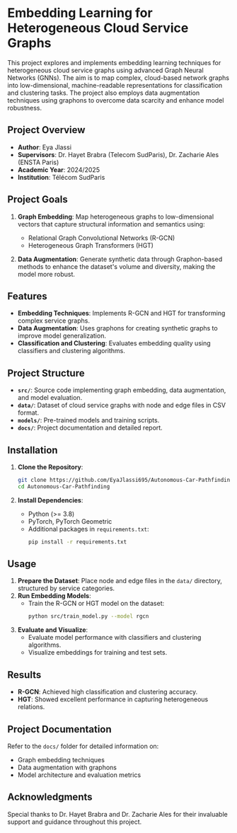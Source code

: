 # Embedding Learning for Heterogeneous Cloud Service Graphs

This project explores and implements embedding learning techniques for heterogeneous cloud service graphs using advanced Graph Neural Networks (GNNs). The aim is to map complex, cloud-based network graphs into low-dimensional, machine-readable representations for classification and clustering tasks. The project also employs data augmentation techniques using graphons to overcome data scarcity and enhance model robustness.

## Project Overview

- **Author**: Eya Jlassi
- **Supervisors**: Dr. Hayet Brabra (Telecom SudParis), Dr. Zacharie Ales (ENSTA Paris)
- **Academic Year**: 2024/2025
- **Institution**: Télécom SudParis

## Project Goals

1. **Graph Embedding**: Map heterogeneous graphs to low-dimensional vectors that capture structural information and semantics using:
   - Relational Graph Convolutional Networks (R-GCN)
   - Heterogeneous Graph Transformers (HGT)

2. **Data Augmentation**: Generate synthetic data through Graphon-based methods to enhance the dataset's volume and diversity, making the model more robust.

## Features

- **Embedding Techniques**: Implements R-GCN and HGT for transforming complex service graphs.
- **Data Augmentation**: Uses graphons for creating synthetic graphs to improve model generalization.
- **Classification and Clustering**: Evaluates embedding quality using classifiers and clustering algorithms.

## Project Structure

- **`src/`**: Source code implementing graph embedding, data augmentation, and model evaluation.
- **`data/`**: Dataset of cloud service graphs with node and edge files in CSV format.
- **`models/`**: Pre-trained models and training scripts.
- **`docs/`**: Project documentation and detailed report.

## Installation

1. **Clone the Repository**:
   ```bash
   git clone https://github.com/EyaJlassi695/Autonomous-Car-Pathfinding.git
   cd Autonomous-Car-Pathfinding
   ```

2. **Install Dependencies**:
   - Python (>= 3.8)
   - PyTorch, PyTorch Geometric
   - Additional packages in `requirements.txt`:
     ```bash
     pip install -r requirements.txt
     ```

## Usage

1. **Prepare the Dataset**: Place node and edge files in the `data/` directory, structured by service categories.
2. **Run Embedding Models**:
   - Train the R-GCN or HGT model on the dataset:
     ```bash
     python src/train_model.py --model rgcn
     ```
3. **Evaluate and Visualize**:
   - Evaluate model performance with classifiers and clustering algorithms.
   - Visualize embeddings for training and test sets.

## Results

- **R-GCN**: Achieved high classification and clustering accuracy.
- **HGT**: Showed excellent performance in capturing heterogeneous relations.

## Project Documentation

Refer to the `docs/` folder for detailed information on:

- Graph embedding techniques
- Data augmentation with graphons
- Model architecture and evaluation metrics

## Acknowledgments

Special thanks to Dr. Hayet Brabra and Dr. Zacharie Ales for their invaluable support and guidance throughout this project.
